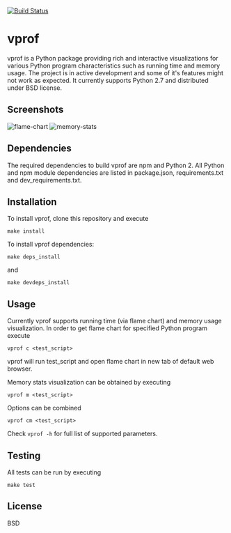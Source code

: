 [![Build Status](https://travis-ci.org/nvdv/vprof.svg?branch=master)](https://travis-ci.org/nvdv/vprof)

# vprof

vprof is a Python package providing rich and interactive visualizations for
various Python program characteristics such as running time and memory usage.
The project is in active development and some of it's features might not work as
expected. It currently supports Python 2.7 and distributed under BSD license.

## Screenshots

![flame-chart](https://github.com/nvdv/vprof/raw/master/img/flame_chart.png)
![memory-stats](https://github.com/nvdv/vprof/raw/master/img/memory_stats.png)

## Dependencies
The required dependencies to build vprof are npm and Python 2. All Python
and npm module dependencies are listed in package.json, requirements.txt and
dev_requirements.txt.

## Installation
To install vprof, clone this repository and execute

    make install

To install vprof dependencies:

    make deps_install

and

    make devdeps_install

## Usage
Currently vprof supports running time (via flame chart) and memory usage
visualization.
In order to get flame chart for specified Python program execute

    vprof c <test_script>

vprof will run test_script and open flame chart in new tab of default web
browser.

Memory stats visualization can be obtained by executing

    vprof m <test_script>

Options can be combined

    vprof cm <test_script>

Check ```vprof -h``` for full list of supported parameters.

## Testing
All tests can be run by executing

    make test


## License
BSD
